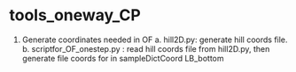 # tools_oneway_CP

1. Generate coordinates needed in OF
  a. hill2D.py: generate hill coords file.
  b. scriptfor_OF_onestep.py : read hill coords file from hill2D.py, then generate file coords for in  sampleDictCoord LB_bottom

